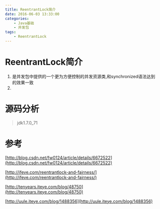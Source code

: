 ```yaml
---
title: ReentrantLock简介
date: 2016-06-03 13:33:00
categories: 
	- Java基础
	- 并发包
tags:
	- ReentrantLock
---
```

# ReentrantLock简介
1. 是并发包中提供的一个更为方便控制的并发资源类,和synchronized语法达到的效果一致
2. 

<!-- more -->

# 源码分析
>jdk1.7.0_71


# 参考

[http://blog.csdn.net/fw0124/article/details/6672522](http://blog.csdn.net/fw0124/article/details/6672522)

[http://ifeve.com/reentrantlock-and-fairness/](http://ifeve.com/reentrantlock-and-fairness/)

[http://tenyears.iteye.com/blog/48750](http://tenyears.iteye.com/blog/48750)

[http://uule.iteye.com/blog/1488356](http://uule.iteye.com/blog/1488356)